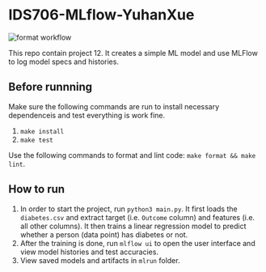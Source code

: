 # IDS706-MLflow-YuhanXue

![format workflow](https://github.com/nogibjj/IDS706-MLflow-YuhanXue/actions/workflows/cicd.yml/badge.svg)


This repo contain project 12. It creates a simple ML model and use MLFlow to log model specs and histories.

## Before runnning
Make sure the following commands are run to install necessary dependenceis and test everything is work fine.
1. `make install`
2. `make test`

Use the following commands to format and lint code: `make format && make lint`.

## How to run
1. In order to start the project, run `python3 main.py`. It first loads the `diabetes.csv` and extract target (i.e. `Outcome` column) and features (i.e. all other columns). It then trains a linear regression model to predict whether a person (data point) has diabetes or not. 
2. After the training is done, run `mlflow ui` to open the user interface and view model histories and test accuracies.
3. View saved models and artifacts in `mlrun` folder.

